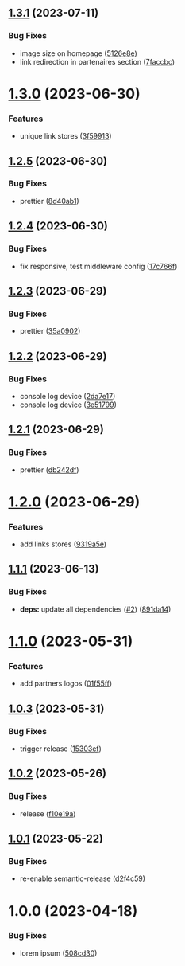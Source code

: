 ## [1.3.1](https://github.com/SocialGouv/nata-site/compare/v1.3.0...v1.3.1) (2023-07-11)


### Bug Fixes

* image size on homepage ([5126e8e](https://github.com/SocialGouv/nata-site/commit/5126e8ed7a499cb08010ee2eb899b3cdce5ee363))
* link redirection in partenaires section ([7faccbc](https://github.com/SocialGouv/nata-site/commit/7faccbcfef9ab84b9302e8b124a9c4ac02f1531b))

# [1.3.0](https://github.com/SocialGouv/nata-site/compare/v1.2.5...v1.3.0) (2023-06-30)


### Features

* unique link stores ([3f59913](https://github.com/SocialGouv/nata-site/commit/3f59913a47e5e5e42752f16103370902aea1b3d1))

## [1.2.5](https://github.com/SocialGouv/nata-site/compare/v1.2.4...v1.2.5) (2023-06-30)

### Bug Fixes

- prettier ([8d40ab1](https://github.com/SocialGouv/nata-site/commit/8d40ab1a7ea0bb0d5fbebff641d2614130577cbf))

## [1.2.4](https://github.com/SocialGouv/nata-site/compare/v1.2.3...v1.2.4) (2023-06-30)

### Bug Fixes

- fix responsive, test middleware config ([17c766f](https://github.com/SocialGouv/nata-site/commit/17c766fad38abf123624c3e05f932859dcad31d1))

## [1.2.3](https://github.com/SocialGouv/nata-site/compare/v1.2.2...v1.2.3) (2023-06-29)

### Bug Fixes

- prettier ([35a0902](https://github.com/SocialGouv/nata-site/commit/35a0902a3a2311b769bbd15c50e22cea9532010b))

## [1.2.2](https://github.com/SocialGouv/nata-site/compare/v1.2.1...v1.2.2) (2023-06-29)

### Bug Fixes

- console log device ([2da7e17](https://github.com/SocialGouv/nata-site/commit/2da7e17e12235f09d314879f378ff7825a5b1162))
- console log device ([3e51799](https://github.com/SocialGouv/nata-site/commit/3e51799711eef9a6fdcf26a1287c776e547412c0))

## [1.2.1](https://github.com/SocialGouv/nata-site/compare/v1.2.0...v1.2.1) (2023-06-29)

### Bug Fixes

- prettier ([db242df](https://github.com/SocialGouv/nata-site/commit/db242df12bd7c9cc937f51175c5d95c32d077343))

# [1.2.0](https://github.com/SocialGouv/nata-site/compare/v1.1.1...v1.2.0) (2023-06-29)

### Features

- add links stores ([9319a5e](https://github.com/SocialGouv/nata-site/commit/9319a5e9a5b10858d80a1b4df3a48a9a3936c840))

## [1.1.1](https://github.com/SocialGouv/nata-site/compare/v1.1.0...v1.1.1) (2023-06-13)

### Bug Fixes

- **deps:** update all dependencies ([#2](https://github.com/SocialGouv/nata-site/issues/2)) ([891da14](https://github.com/SocialGouv/nata-site/commit/891da14396c01ae2b733b27389502c41a82bcd5f))

# [1.1.0](https://github.com/SocialGouv/nata-site/compare/v1.0.3...v1.1.0) (2023-05-31)

### Features

- add partners logos ([01f55ff](https://github.com/SocialGouv/nata-site/commit/01f55ffa1f0d2bb8312ac54510e408506cc93612))

## [1.0.3](https://github.com/SocialGouv/nata-site/compare/v1.0.2...v1.0.3) (2023-05-31)

### Bug Fixes

- trigger release ([15303ef](https://github.com/SocialGouv/nata-site/commit/15303ef8a9a71c24f14c8942817b7b5fa590b1cf))

## [1.0.2](https://github.com/SocialGouv/nata-site/compare/v1.0.1...v1.0.2) (2023-05-26)

### Bug Fixes

- release ([f10e19a](https://github.com/SocialGouv/nata-site/commit/f10e19ada987d2f3cf07bfb1f2ad44655b754c26))

## [1.0.1](https://github.com/SocialGouv/nata-site/compare/v1.0.0...v1.0.1) (2023-05-22)

### Bug Fixes

- re-enable semantic-release ([d2f4c59](https://github.com/SocialGouv/nata-site/commit/d2f4c59e91a402cf1a1482074fa9933467493075))

# 1.0.0 (2023-04-18)

### Bug Fixes

- lorem ipsum ([508cd30](https://github.com/SocialGouv/nata-site/commit/508cd304dba6406653d9b9f1e1de98dc67580d8f))
